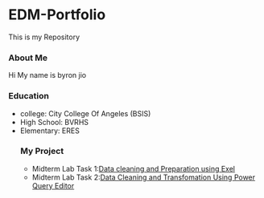# EDM-Portfolio
This is my Repository
### About Me
Hi My name is byron jio 
### Education
- college: City College Of Angeles (BSIS)
- High School: BVRHS
- Elementary: ERES
  ### My Project
  - Midterm Lab Task 1:[Data cleaning and Preparation using Exel](https://github.com/bjiotiglao29/EDM-Portfolio/blob/main/Midterm%20Lab%20Task%201/task1.md)
  - Midterm Lab Task 2:[Data Cleaning and Transfomation Using Power Query Editor](https://github.com/bjiotiglao29/EDM-Portfolio/blob/main/Midterm%20Lab%20Task%202/task1.md)
